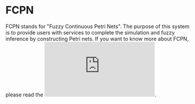 # FCPN
FCPN stands for "Fuzzy Continuous Petri Nets". The purpose of this system is to provide users with services to complete
the simulation and fuzzy inference by constructing Petri nets. If you want to know more about FCPN, please read the ![](https://github.com/wjsunscut/fcpn/raw/master/template_Article.pdf).
